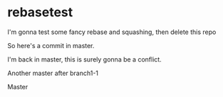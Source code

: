 rebasetest
==========

I'm gonna test some fancy rebase and squashing, then delete this repo

So here's a commit in master.

I'm back in master, this is surely gonna be a conflict.

Another master after branch1-1

Master
